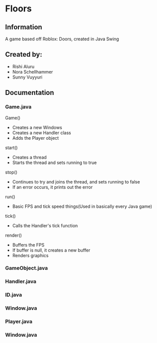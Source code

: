 # Floors

## Information
A game based off Roblox: Doors, created in Java Swing

## Created by:
* Rishi Aluru
* Nora Schellhammer
* Sunny Vuyyuri

## Documentation
### Game.java
Game()
* Creates a new Windows 
* Creates a new Handler class
* Adds the Player object

start()
* Creates a thread
* Starts the thread and sets running to true

stop()
* Continues to try and joins the thread, and sets running to false
* If an error occurs, it prints out the error

run()
* Basic FPS and tick speed things(Used in basically every Java game)

tick()
* Calls the Handler's tick function

render()
* Buffers the FPS
* If buffer is null, it creates a new buffer
* Renders graphics

### GameObject.java

### Handler.java

### ID.java

### Window.java

### Player.java

### Window.java
